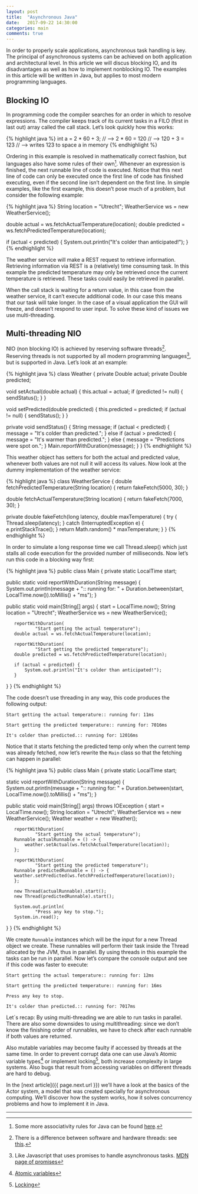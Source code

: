 ```yaml
---
layout: post
title:  "Asynchronous Java"
date:   2017-09-22 14:30:00
categories: main
comments: true
---
```

In order to properly scale applications, asynchronous task handling is key. The principal of asynchronous systems can be achieved on both application and architectural level. In this article we will discus blocking IO, and its disadvantages as well as how to implement nonblocking IO. The examples in this article will be written in Java, but applies to most modern programming languages.

## Blocking IO
In programming code the compiler searches for an order in which to resolve expressions. The compiler keeps track of its current tasks in a FILO (first in last out) array called the call stack. Let’s look quickly how this works: 

{% highlight java %}
int a = 2 * 60 + 3;
// --> 2 * 60 = 120
// --> 120 + 3 = 123
// --> writes 123 to space a in memory
{% endhighlight %}

Ordering in this example is resolved in mathematically correct fashion, but languages also have some rules of their own[^1]. Whenever an expression is finished, the next runnable line of code is executed. Notice that this next line of code can only be executed once the first line of code has finished executing, even if the second line isn’t dependent on the first line. 
In simple examples, like the first example, this doesn’t pose much of a problem, but consider the following example:

{% highlight java %}
String location = "Utrecht";
WeatherService ws = new WeatherService();

double actual = ws.fetchActualTemperature(location);
double predicted = ws.fetchPredictedTemperature(location);

if (actual < predicted) {
   System.out.println("It's colder than anticipated!");
}
{% endhighlight %}

The weather service will make a REST request to retrieve information. Retrieving information via REST is a (relatively) time consuming task. In this example the predicted temperature may only be retrieved once the current temperature is retrieved. These tasks could easily be retrieved in parallel.

When the call stack is waiting for a return value, in this case from the weather service, it can’t execute additional code. In our case this means that our task will take longer. In the case of a visual application the GUI will freeze, and doesn’t respond to user input. To solve these kind of issues we use multi-threading.

## Multi-threading NIO
NIO (non blocking IO) is achieved by reserving software threads[^2]. Reserving threads is not supported by all modern programming languages[^3], but is supported in Java. Let’s look at an example:

{% highlight java %}
class Weather {
   private Double actual;
   private Double predicted;

   void setActual(double actual) {
       this.actual = actual;
       if (predicted != null) {
           sendStatus();
       }
   }

   void setPredicted(double predicted) {
       this.predicted = predicted;
       if (actual != null) {
           sendStatus();
       }
   }

   private void sendStatus() {
       String message;
       if (actual < predicted) {
           message = "It's colder than predicted.";
       } else if (actual > predicted) {
           message = "It's warmer than predicted.";
       } else {
           message = "Predictions were spot on.";
       }
       Main.reportWithDuration(message);
   }
}
{% endhighlight %}

This weather object has setters for both the actual and predicted value, whenever both values are not null it will access its values. Now look at the dummy implementation of the weather service:

{% highlight java %}
class WeatherService {
   double fetchPredictedTemperature(String location) {
       return fakeFetch(5000, 30);
   }

   double fetchActualTemperature(String location) {
       return fakeFetch(7000, 30);
   }

   private double fakeFetch(long latency,
                            double maxTemperature) {
       try {
           Thread.sleep(latency);
       } catch (InterruptedException e) {
           e.printStackTrace();
       }
       return Math.random() * maxTemperature;
   }
}
{% endhighlight %}

In order to simulate a long response time we call Thread.sleep() which just stalls all code execution for the provided number of milliseconds. Now let’s run this code in a blocking way first:

{% highlight java %}
public class Main {
   private static LocalTime start;

   public static void reportWithDuration(String message) {
       System.out.println(message + ":: running for: "
               + Duration.between(start, LocalTime.now()).toMillis()
               + "ms");
   }

   public static void main(String[] args) {
       start = LocalTime.now();
       String location = "Utrecht";
       WeatherService ws = new WeatherService();

       reportWithDuration(
               "Start getting the actual temperature");
       double actual = ws.fetchActualTemperature(location);

       reportWithDuration(
               "Start getting the predicted temperature");
       double predicted = ws.fetchPredictedTemperature(location);

       if (actual < predicted) {
           System.out.println("It's colder than anticipated!");
       }
   }
}
{% endhighlight %}

The code doesn’t use threading in any way, this code produces the following output:

`Start getting the actual temperature:: running for: 11ms`

`Start getting the predicted temperature:: running for: 7016ms`

`It's colder than predicted.:: running for: 12016ms`

Notice that it starts fetching the predicted temp only when the current temp was already fetched, now let’s rewrite the `Main` class so that the fetching can happen in parallel:

{% highlight java %}
public class Main {
   private static LocalTime start;

   static void reportWithDuration(String message) {
       System.out.println(message + ":: running for: "
               + Duration.between(start, LocalTime.now()).toMillis()
               + "ms");
   }

   public static void main(String[] args) throws IOException {
       start = LocalTime.now();
       String location = "Utrecht";
       WeatherService ws = new WeatherService();
       Weather weather = new Weather();

       reportWithDuration(
               "Start getting the actual temperature");
       Runnable actualRunnable = () -> {
           weather.setActual(ws.fetchActualTemperature(location));
       };

       reportWithDuration(
               "Start getting the predicted temperature");
       Runnable predictedRunnable = () -> {
       weather.setPredicted(ws.fetchPredictedTemperature(location));
       };

       new Thread(actualRunnable).start();
       new Thread(predictedRunnable).start();

       System.out.println(
               "Press any key to stop.");
       System.in.read();
   }
}
{% endhighlight %}

We create `Runnable` instances which will be the input for a new Thread object we create. These runnables will perform their task inside the Thread allocated by the JVM, thus in parallel. By using threads in this example the tasks can be run in parallel. Now let’s compare the console output and see if this code was faster to execute:


`Start getting the actual temperature:: running for: 12ms`

`Start getting the predicted temperature:: running for: 16ms`

`Press any key to stop.`

`It's colder than predicted.:: running for: 7017ms`

Let´s recap: By using multi-threading we are able to run tasks in parallel. There are also some downsides to using multithreading: since we don’t know the finishing order of runnables, we have to check after each runnable if both values are returned. 

Also mutable variables may become faulty if accessed by threads at the same time. In order to prevent corrupt data one can use Java’s Atomic variable types[^4] or implement locking[^5], both increase complexity in large systems. Also bugs that result from accessing variables on different threads are hard to debug.

In the [next article]({{ page.next.url }}) we’ll have a look at the basics of the Actor system, a model that was created specially for asynchronous computing. We’ll discover how the system works, how it solves concurrency problems and how to implement it in Java.


----------------
[^1]: Some more associativity rules for Java can be found [here](http://introcs.cs.princeton.edu/java/11precedence/).
[^2]: There is a difference between software and hardware threads: see [this](https://stackoverflow.com/questions/5593328/software-threads-vs-hardware-threads).
[^3]: Like Javascript that uses promises to handle asynchronous tasks. [MDN page of promises](https://developer.mozilla.org/nl/docs/Web/JavaScript/Reference/Global_Objects/Promise)
[^4]: [Atomic variables](https://docs.oracle.com/javase/tutorial/essential/concurrency/atomicvars.html)
[^5]: [Locking](https://docs.oracle.com/javase/7/docs/api/java/util/concurrent/locks/Lock.html)
